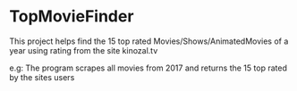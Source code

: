 # TopMovieFinder

This project helps find the 15 top rated Movies/Shows/AnimatedMovies of a year using rating from the site kinozal.tv

e.g: The program scrapes all movies from 2017 and returns the 15 top rated by the sites users
